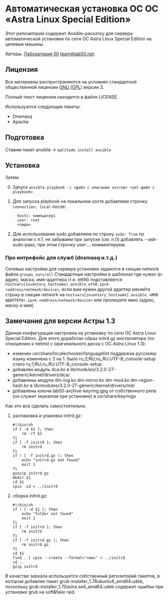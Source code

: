# Автоматическая установка ОС ОС «Astra Linux Special Edition»

Этот репозиторий содержит Ansible-раскатку для сервера автоматической установки
по сети ОС Astra Linux Special Edition на целевые машины.

Авторы: [Лаборатория 50](http://лаборатория50.рф) team@lab50.net.

## Лицензия

Все материалы распространяются на условиях
стандартной общественной лицензии [GNU (GPL)](http://www.gnu.org/copyleft/gpl.html) версии 3.

Полный текст лицензии находится в файле LICENSE.

Используются следующие пакеты:

 - Dnsmasq
 - Apache

## Подготовка

Ставим пакет ansible -> `aptitude install ansible`

## Установка

Затем:

 0. Запуск `ansible-playbook -i <файл с описание хостов> <yml-файл c playbook>`
 1. Для запуска playbook на локальном хосте добавляем строчку `connection: local` после:

        - hosts: компьютер1
          user: root
          <cюда>

 2. Для использования sudo добавляем по строку `sudo: True`
    по аналогии с п.1, не забываем при запуске (см. п.0) добавлять --ask-sudo-pass,
    при этом строчку user:... комментируем.

### Про интрефейс для служб (dnsmasq и.т.д.)

Сетевые настройки для сервера установки задаются в секции network файла `groups_vars/all`
Стандартные настройки в шаблонах где нужен ip-адрес, маска, имя-адаптера (т.е. ethN)
подставляется `hostvars[inventory_hostname].ansible_eth0.ipv4.<address/netmask/device>`,
если вам нужен другой адаптер меняйте строку в секции network на
`hostvars[inventory_hostname].ansible_<ИМЯ АДАПТЕРА>.ipv4.<address/netmask/device>`
или пропишите явно (адрес, маску и имя).

## Замечания для версии Астры 1.3

Данная конфигурация настроена на установку по сети ОС Astra Linux Special Edition.
Для этого доработан образ initrd.gz инсталлятора (по отношению к netinst
c оригинального диска с ОС Astra Linux 1.3):

 - изменен usr/share/localechooser/languagelist поддержка русскому языку изменена с 2 на 1.
   было ru;2;RU;ru_RU.UTF-8;;console-setup стало ru;1;RU;ru_RU.UTF-8;;console-setup
 - добавлен модуль dca.ko в lib/modules/3.2.0-27-generic/kernel/drivers/dca/
 - добавлены модули dm-log.ko dm-mirror.ko dm-mod.ko dm-region-hash.ko
   в lib/modules/3.2.0-27-generic/kernel/drivers/md/
 - добавлены ключи lab50-archive-keyring.gpg от собственного репа
   (он служит зеркалом при установке) в usr/share/keyrings

Как это все сделать самостоятельно.

 1. распаковка и упаковка initrd.gz:

        #!/bin/sh
        if [ -d $1 ]; then
            rm -rf $1
        fi
        if [ -f initrd ]; then
            rm initrd
        fi
        if ! [ -f initrd.gz ]; then
            echo "initrd.gz not found"
            exit 1
        fi
        gunzip initrd.gz
        mkdir $1
        cd $1
        cpio -id < ../initrd

 2. сборка initrd.gz:

        #!/bin/sh
        if ! [ -d $1 ]; then
            echo "folder not found"
            exit 1
        fi
        if [ -f initrd ]; then
            rm initrd
        fi
        if [ -f initrd.gz ]; then
            rm initrd.gz
        fi
        cd $1
        find . | cpio --create --format='newc' > ../initrd
        cd ..
        gzip initrd

В качестве зеркала используется собственный репозиторий пакетов, в котором добавлен пакет
grub-installer_1.78ubuntu8_amd64.udeb, поскольку grub-installer_1.70astra.se4_amd64.udeb содержит
ошибки при установке grub на soft&fake raid.

